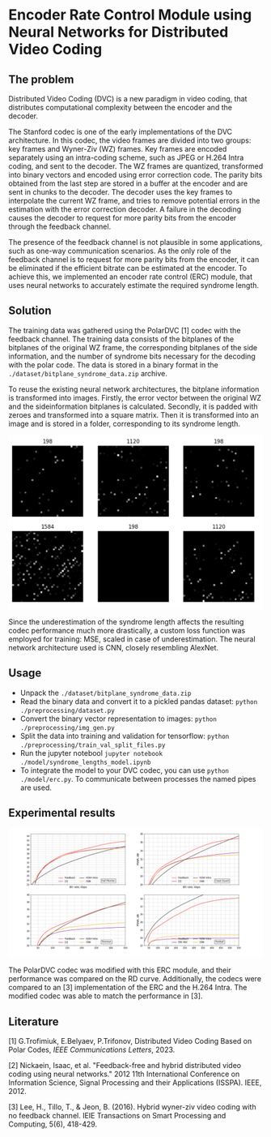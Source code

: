 # Encoder Rate Control Module using Neural Networks for Distributed Video Coding

## The problem
Distributed Video Coding (DVC) is a new paradigm in video coding, that distributes computational complexity between the encoder and the decoder.

The Stanford codec is one of the early implementations of the DVC architecture. In this codec, the video frames are divided into two groups: key frames and Wyner-Ziv (WZ) frames. Key frames are encoded separately using an intra-coding scheme, such as JPEG or H.264 Intra coding, and sent to the decoder. The WZ frames are quantized, transformed into binary vectors and encoded using error correction code. The parity bits obtained from the last step are stored in a buffer at the encoder and are sent in chunks to the decoder. The decoder uses the key frames to interpolate the current WZ frame, and tries to remove potential errors in the estimation with the error correction decoder. A failure in the decoding causes the decoder to request for more parity bits from the encoder through the feedback channel.

The presence of the feedback channel is not plausible in some applications, such as one-way communication scenarios. As the only role of the feedback channel is to request for more parity bits from the encoder, it can be eliminated if the efficient bitrate can be estimated at the encoder. To achieve this, we implemented an encoder rate control (ERC) module, that uses neural networks to accurately estimate the required syndrome length.


## Solution

The training data was gathered using the PolarDVC [1] codec with the feedback channel. The training data consists of the bitplanes of the bitplanes of the original WZ frame, the corresponding bitplanes of the side information, and the number of syndrome bits necessary for the decoding with the polar code. The data is stored in a binary format in the `./dataset/bitplane_syndrome_data.zip` archive.

To reuse the existing neural network architectures, the bitplane information is transformed into images. Firstly, the error vector between the original WZ and the sideinformation bitplanes is calculated. Secondly, it is padded with zeroes and transformed into a square matrix. Then it is transformed into an image and is stored in a folder, corresponding to its syndrome length.

![bitplanes](img/bitplanes.png)

Since the underestimation of the syndrome length affects the resulting codec performance much more drastically, a custom loss function was employed for training: MSE, scaled in case of underestimation. The neural network architecture used is CNN, closely resembling AlexNet.


## Usage

* Unpack the `./dataset/bitplane_syndrome_data.zip`
* Read the binary data and convert it to a pickled pandas dataset: `python ./preprocessing/dataset.py`
* Convert the binary vector representation to images: `python ./preprocessing/img_gen.py`
* Split the data into training and validation for tensorflow: `python ./preprocessing/train_val_split_files.py`
* Run the jupyter notebool `jupyter notebook ./model/syndrome_lengths_model.ipynb`
* To integrate the model to your DVC codec, you can use `python ./model/erc.py`. To communicate between processes the named pipes are used.


## Experimental results

![rd](img/rd.png)

The PolarDVC codec was modified with this ERC module, and their performance was compared on the RD curve. Additionally, the codecs were compared to an [3] implementation of the ERC and the H.264 Intra. The modified codec was able to match the performance in [3].


## Literature

[1] G.Trofimiuk, E.Belyaev, P.Trifonov, Distributed Video Coding Based on Polar Codes, *IEEE Communications Letters*, 2023.

[2] Nickaein, Isaac, et al. "Feedback-free and hybrid distributed video coding using neural networks." 2012 11th International Conference on Information Science, Signal Processing and their Applications (ISSPA). IEEE, 2012.

[3] Lee, H., Tillo, T., & Jeon, B. (2016). Hybrid wyner-ziv video coding with no feedback channel. IEIE Transactions on Smart Processing and Computing, 5(6), 418-429.


